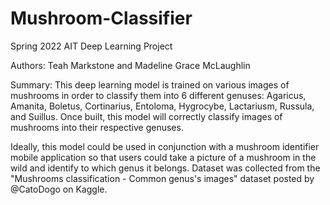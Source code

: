 # Mushroom-Classifier
Spring 2022 AIT Deep Learning Project

Authors: Teah Markstone and Madeline Grace McLaughlin

Summary:
This deep learning model is trained on various images of mushrooms in order to classify them into 6 different genuses: Agaricus, Amanita, Boletus, Cortinarius, Entoloma, Hygrocybe, Lactariusm, Russula, and Suillus. Once built, this model will correctly classify images of mushrooms into their respective genuses. 

Ideally, this model could be used in conjunction with a mushroom identifier mobile application so that users could take a picture of a mushroom in the wild and identify to which genus it belongs. Dataset was collected from the "Mushrooms classification - Common genus's images" dataset posted by @CatoDogo on Kaggle. 

